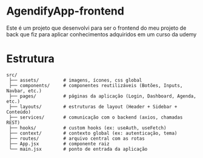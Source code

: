 # AgendifyApp-frontend
Este é um projeto que desenvolvi para ser o frontend do meu projeto de back que fiz para aplicar conhecimentos adquiridos em um curso da udemy

# Estrutura
```
src/
 ├── assets/         # imagens, ícones, css global
 ├── components/     # componentes reutilizáveis (Botões, Inputs, Navbar, etc.)
 ├── pages/          # páginas da aplicação (Login, Dashboard, Agenda, etc.)
 ├── layouts/        # estruturas de layout (Header + Sidebar + Conteúdo)
 ├── services/       # comunicação com o backend (axios, chamadas REST)
 ├── hooks/          # custom hooks (ex: useAuth, useFetch)
 ├── context/        # contexto global (ex: autenticação, tema)
 ├── routes/         # arquivo central com as rotas
 ├── App.jsx         # componente raiz
 └── main.jsx        # ponto de entrada da aplicação
```